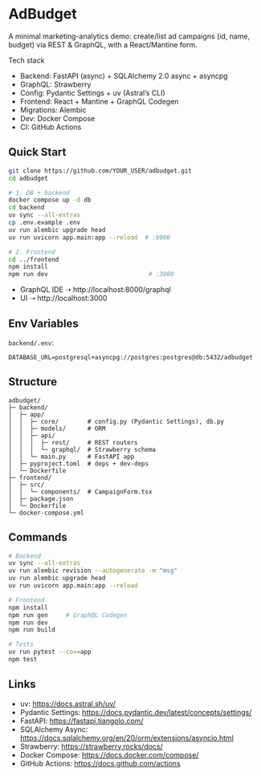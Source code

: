 # AdBudget

A minimal marketing-analytics demo: create/list ad campaigns (id, name, budget) via REST & GraphQL, with a React/Mantine form.

Tech stack  
- Backend: FastAPI (async) + SQLAlchemy 2.0 async + asyncpg  
- GraphQL: Strawberry  
- Config: Pydantic Settings + uv (Astral’s CLI)  
- Frontend: React + Mantine + GraphQL Codegen  
- Migrations: Alembic  
- Dev: Docker Compose  
- CI: GitHub Actions  

## Quick Start

```bash
git clone https://github.com/YOUR_USER/adbudget.git
cd adbudget

# 1. DB + backend
docker compose up -d db
cd backend
uv sync --all-extras
cp .env.example .env
uv run alembic upgrade head
uv run uvicorn app.main:app --reload  # :8000

# 2. Frontend
cd ../frontend
npm install
npm run dev                            # :3000
```

- GraphQL IDE ➝ http://localhost:8000/graphql  
- UI ➝ http://localhost:3000

## Env Variables

`backend/.env`:

```env
DATABASE_URL=postgresql+asyncpg://postgres:postgres@db:5432/adbudget
```

## Structure

```
adbudget/
├─ backend/
│  ├─ app/
│  │  ├─ core/        # config.py (Pydantic Settings), db.py
│  │  ├─ models/      # ORM
│  │  ├─ api/
│  │  │  ├─ rest/     # REST routers
│  │  │  └─ graphql/  # Strawberry schema
│  │  └─ main.py      # FastAPI app
│  ├─ pyproject.toml  # deps + dev-deps
│  └─ Dockerfile
├─ frontend/
│  ├─ src/
│  │  └─ components/  # CampaignForm.tsx
│  ├─ package.json
│  └─ Dockerfile
└─ docker-compose.yml
```

## Commands
```bash
# Backend
uv sync --all-extras
uv run alembic revision --autogenerate -m "msg"
uv run alembic upgrade head
uv run uvicorn app.main:app --reload

# Frontend
npm install
npm run gen     # GraphQL Codegen
npm run dev
npm run build

# Tests
uv run pytest --cov=app
npm test
```

## Links

- uv: https://docs.astral.sh/uv/  
- Pydantic Settings: https://docs.pydantic.dev/latest/concepts/settings/  
- FastAPI: https://fastapi.tiangolo.com/  
- SQLAlchemy Async: https://docs.sqlalchemy.org/en/20/orm/extensions/asyncio.html  
- Strawberry: https://strawberry.rocks/docs/  
- Docker Compose: https://docs.docker.com/compose/  
- GitHub Actions: https://docs.github.com/actions
